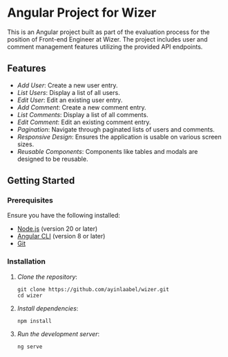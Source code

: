 # Angular Project for Wizer

This is an Angular project built as part of the evaluation process for the position of Front-end Engineer at Wizer. The project includes user and comment management features utilizing the provided API endpoints.

## Features

- _Add User_: Create a new user entry.
- _List Users_: Display a list of all users.
- _Edit User_: Edit an existing user entry.
- _Add Comment_: Create a new comment entry.
- _List Comments_: Display a list of all comments.
- _Edit Comment_: Edit an existing comment entry.
- _Pagination_: Navigate through paginated lists of users and comments.
- _Responsive Design_: Ensures the application is usable on various screen sizes.
- _Reusable Components_: Components like tables and modals are designed to be reusable.

## Getting Started

### Prerequisites

Ensure you have the following installed:

- [Node.js](https://nodejs.org/) (version 20 or later)
- [Angular CLI](https://angular.io/cli) (version 8 or later)
- [Git](https://git-scm.com/)

### Installation

1. _Clone the repository_:

   ```
   git clone https://github.com/ayinlaabel/wizer.git
   cd wizer
   ```

2. _Install dependencies_:

   ```
   npm install
   ```

3. _Run the development server_:
   ```
   ng serve
   ```
